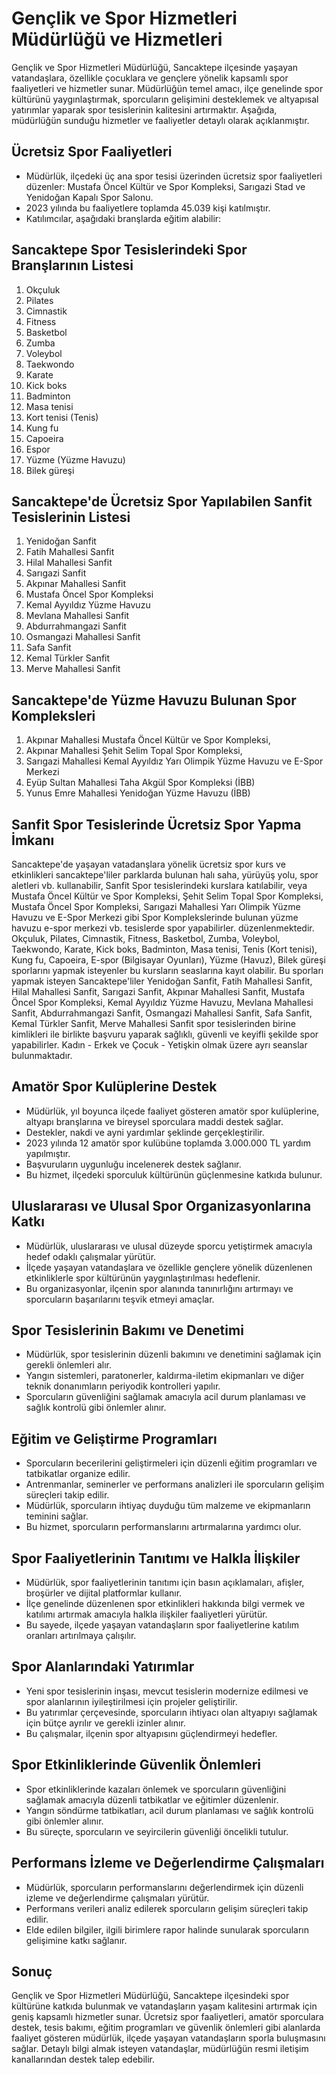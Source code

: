 # Gençlik ve Spor Hizmetleri Müdürlüğü ve Hizmetleri

Gençlik ve Spor Hizmetleri Müdürlüğü, Sancaktepe ilçesinde yaşayan vatandaşlara, özellikle çocuklara ve gençlere yönelik kapsamlı spor faaliyetleri ve hizmetler sunar. Müdürlüğün temel amacı, ilçe genelinde spor kültürünü yaygınlaştırmak, sporcuların gelişimini desteklemek ve altyapısal yatırımlar yaparak spor tesislerinin kalitesini artırmaktır. Aşağıda, müdürlüğün sunduğu hizmetler ve faaliyetler detaylı olarak açıklanmıştır.

## Ücretsiz Spor Faaliyetleri

- Müdürlük, ilçedeki üç ana spor tesisi üzerinden ücretsiz spor faaliyetleri düzenler: Mustafa Öncel Kültür ve Spor Kompleksi, Sarıgazi Stad ve Yenidoğan Kapalı Spor Salonu.
- 2023 yılında bu faaliyetlere toplamda 45.039 kişi katılmıştır.
- Katılımcılar, aşağıdaki branşlarda eğitim alabilir:

## Sancaktepe Spor Tesislerindeki Spor Branşlarının Listesi
1. Okçuluk
2. Pilates
3. Cimnastik
4. Fitness
5. Basketbol
6. Zumba
7. Voleybol
8. Taekwondo
9. Karate
10. Kick boks
11. Badminton
12. Masa tenisi
13. Kort tenisi (Tenis)
14. Kung fu
15. Capoeira
16. Espor
17. Yüzme (Yüzme Havuzu)
18. Bilek güreşi

## Sancaktepe'de Ücretsiz Spor Yapılabilen Sanfit Tesislerinin Listesi
1. Yenidoğan Sanfit
2. Fatih Mahallesi Sanfit
3. Hilal Mahallesi Sanfit
4. Sarıgazi Sanfit
5. Akpınar Mahallesi Sanfit
6. Mustafa Öncel Spor Kompleksi
7. Kemal Ayyıldız Yüzme Havuzu
8. Mevlana Mahallesi Sanfit
9. Abdurrahmangazi Sanfit
10. Osmangazi Mahallesi Sanfit
11. Safa Sanfit
12. Kemal Türkler Sanfit
13. Merve Mahallesi Sanfit

## Sancaktepe'de Yüzme Havuzu Bulunan Spor Kompleksleri
1. Akpınar Mahallesi Mustafa Öncel Kültür ve Spor Kompleksi, 
2. Akpınar Mahallesi Şehit Selim Topal Spor Kompleksi, 
3. Sarıgazi Mahallesi Kemal Ayyıldız Yarı Olimpik Yüzme Havuzu ve E-Spor Merkezi
4. Eyüp Sultan Mahallesi Taha Akgül Spor Kompleksi (İBB)
5. Yunus Emre Mahallesi Yenidoğan Yüzme Havuzu (İBB)


## Sanfit Spor Tesislerinde Ücretsiz Spor Yapma İmkanı 
Sancaktepe'de yaşayan vatadanşlara yönelik ücretsiz spor kurs ve etkinlikleri sancaktepe'liler parklarda bulunan halı saha, yürüyüş yolu, spor aletleri vb. kullanabilir, Sanfit Spor tesislerindeki kurslara katılabilir, veya Mustafa Öncel Kültür ve Spor Kompleksi, Şehit Selim Topal Spor Kompleksi, Mustafa Öncel Spor Kompleksi, Sarıgazi Mahallesi Yarı Olimpik Yüzme Havuzu ve E-Spor Merkezi gibi Spor Komplekslerinde bulunan yüzme havuzu e-spor merkezi vb. tesislerde spor yapabilirler. düzenlenmektedir. Okçuluk, Pilates, Cimnastik, Fitness, Basketbol, Zumba, Voleybol, Taekwondo, Karate, Kick boks, Badminton, Masa tenisi, Tenis (Kort tenisi), Kung fu, Capoeira, E-spor (Bilgisayar Oyunları), Yüzme (Havuz), 
 Bilek güreşi sporlarını yapmak isteyenler bu kursların seaslarına kayıt olabilir. Bu sporları yapmak isteyen Sancaktepe'liler Yenidoğan Sanfit, Fatih Mahallesi Sanfit, Hilal Mahallesi Sanfit, Sarıgazi Sanfit, Akpınar Mahallesi Sanfit, Mustafa Öncel Spor Kompleksi, Kemal Ayyıldız Yüzme Havuzu, Mevlana Mahallesi Sanfit, Abdurrahmangazi Sanfit, Osmangazi Mahallesi Sanfit, Safa Sanfit, Kemal Türkler Sanfit, Merve Mahallesi Sanfit spor tesislerinden birine kimlikleri ile birlikte başvuru yaparak sağlıklı, güvenli ve keyifli şekilde spor yapabilirler. Kadın - Erkek ve Çocuk - Yetişkin olmak üzere ayrı seanslar bulunmaktadır.

## Amatör Spor Kulüplerine Destek

- Müdürlük, yıl boyunca ilçede faaliyet gösteren amatör spor kulüplerine, altyapı branşlarına ve bireysel sporculara maddi destek sağlar.
- Destekler, nakdi ve ayni yardımlar şeklinde gerçekleştirilir.
- 2023 yılında 12 amatör spor kulübüne toplamda 3.000.000 TL yardım yapılmıştır.
- Başvuruların uygunluğu incelenerek destek sağlanır.
- Bu hizmet, ilçedeki sporculuk kültürünün güçlenmesine katkıda bulunur.


## Uluslararası ve Ulusal Spor Organizasyonlarına Katkı

- Müdürlük, uluslararası ve ulusal düzeyde sporcu yetiştirmek amacıyla hedef odaklı çalışmalar yürütür.
- İlçede yaşayan vatandaşlara ve özellikle gençlere yönelik düzenlenen etkinliklerle spor kültürünün yaygınlaştırılması hedeflenir.
- Bu organizasyonlar, ilçenin spor alanında tanınırlığını artırmayı ve sporcuların başarılarını teşvik etmeyi amaçlar.

## Spor Tesislerinin Bakımı ve Denetimi

- Müdürlük, spor tesislerinin düzenli bakımını ve denetimini sağlamak için gerekli önlemleri alır.
- Yangın sistemleri, paratonerler, kaldırma-iletim ekipmanları ve diğer teknik donanımların periyodik kontrolleri yapılır.
- Sporcuların güvenliğini sağlamak amacıyla acil durum planlaması ve sağlık kontrolü gibi önlemler alınır.

## Eğitim ve Geliştirme Programları

- Sporcuların becerilerini geliştirmeleri için düzenli eğitim programları ve tatbikatlar organize edilir.
- Antrenmanlar, seminerler ve performans analizleri ile sporcuların gelişim süreçleri takip edilir.
- Müdürlük, sporcuların ihtiyaç duyduğu tüm malzeme ve ekipmanların teminini sağlar.
- Bu hizmet, sporcuların performanslarını artırmalarına yardımcı olur.

## Spor Faaliyetlerinin Tanıtımı ve Halkla İlişkiler

- Müdürlük, spor faaliyetlerinin tanıtımı için basın açıklamaları, afişler, broşürler ve dijital platformlar kullanır.
- İlçe genelinde düzenlenen spor etkinlikleri hakkında bilgi vermek ve katılımı artırmak amacıyla halkla ilişkiler faaliyetleri yürütür.
- Bu sayede, ilçede yaşayan vatandaşların spor faaliyetlerine katılım oranları artırılmaya çalışılır.

## Spor Alanlarındaki Yatırımlar

- Yeni spor tesislerinin inşası, mevcut tesislerin modernize edilmesi ve spor alanlarının iyileştirilmesi için projeler geliştirilir.
- Bu yatırımlar çerçevesinde, sporcuların ihtiyacı olan altyapıyı sağlamak için bütçe ayrılır ve gerekli izinler alınır.
- Bu çalışmalar, ilçenin spor altyapısını güçlendirmeyi hedefler.

## Spor Etkinliklerinde Güvenlik Önlemleri

- Spor etkinliklerinde kazaları önlemek ve sporcuların güvenliğini sağlamak amacıyla düzenli tatbikatlar ve eğitimler düzenlenir.
- Yangın söndürme tatbikatları, acil durum planlaması ve sağlık kontrolü gibi önlemler alınır.
- Bu süreçte, sporcuların ve seyircilerin güvenliği öncelikli tutulur.

## Performans İzleme ve Değerlendirme Çalışmaları

- Müdürlük, sporcuların performanslarını değerlendirmek için düzenli izleme ve değerlendirme çalışmaları yürütür.
- Performans verileri analiz edilerek sporcuların gelişim süreçleri takip edilir.
- Elde edilen bilgiler, ilgili birimlere rapor halinde sunularak sporcuların gelişimine katkı sağlanır.

## Sonuç

Gençlik ve Spor Hizmetleri Müdürlüğü, Sancaktepe ilçesindeki spor kültürüne katkıda bulunmak ve vatandaşların yaşam kalitesini artırmak için geniş kapsamlı hizmetler sunar. Ücretsiz spor faaliyetleri, amatör sporculara destek, tesis bakımı, eğitim programları ve güvenlik önlemleri gibi alanlarda faaliyet gösteren müdürlük, ilçede yaşayan vatandaşların sporla buluşmasını sağlar. Detaylı bilgi almak isteyen vatandaşlar, müdürlüğün resmi iletişim kanallarından destek talep edebilir.
